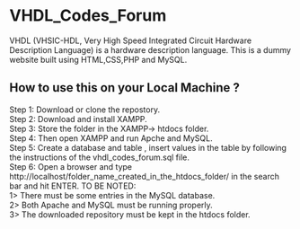 <h1>VHDL_Codes_Forum</h1>
VHDL (VHSIC-HDL, Very High Speed Integrated Circuit Hardware Description Language) is a hardware description language. 
This is a dummy website built using HTML,CSS,PHP and MySQL.
<h2>How to use this on your Local Machine ?</h2>
Step 1: Download or clone the repostory.<br>
Step 2: Download and install XAMPP.<br>
Step 3: Store the folder in the XAMPP-> htdocs folder.<br>
Step 4: Then open XAMPP and run Apche and MySQL.<br>
Step 5: Create a database and table , insert values in the table by following the instructions of the vhdl_codes_forum.sql file.<br>
Step 6: Open a browser and type http://localhost/folder_name_created_in_the_htdocs_folder/ in the search bar and hit ENTER.
TO BE NOTED: 
<br>1> There must be some entries in the MySQL database.
<br>2> Both Apache and MySQL must be running properly.
<br>3> The downloaded repository must be kept in the htdocs folder.<br>
